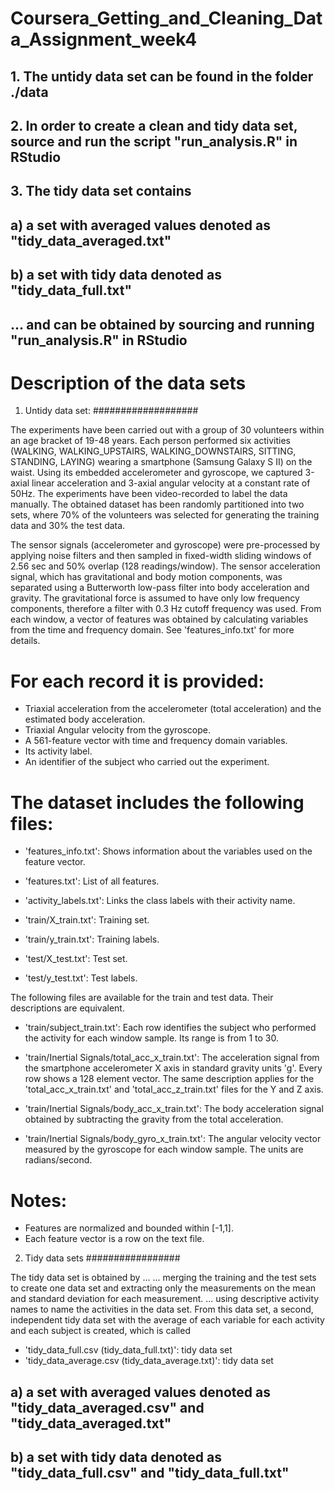 # Coursera_Getting_and_Cleaning_Data_Assignment_week4

## 1. The untidy data set can be found in the folder ./data
## 2. In order to create a clean and tidy data set, source and run the script "run_analysis.R" in RStudio
## 3. The tidy data set contains 
## 	a) a set with averaged values denoted as "tidy_data_averaged.txt"
##	b) a set with tidy data denoted as "tidy_data_full.txt"
## ... and can be obtained by sourcing and running "run_analysis.R" in RStudio


Description of the data sets
============================

1. Untidy data set:
###################

The experiments have been carried out with a group of 30 volunteers within an age bracket of 19-48 years. Each person performed six activities (WALKING, WALKING_UPSTAIRS, WALKING_DOWNSTAIRS, SITTING, STANDING, LAYING) wearing a smartphone (Samsung Galaxy S II) on the waist. Using its embedded accelerometer and gyroscope, we captured 3-axial linear acceleration and 3-axial angular velocity at a constant rate of 50Hz. The experiments have been video-recorded to label the data manually. The obtained dataset has been randomly partitioned into two sets, where 70% of the volunteers was selected for generating the training data and 30% the test data. 

The sensor signals (accelerometer and gyroscope) were pre-processed by applying noise filters and then sampled in fixed-width sliding windows of 2.56 sec and 50% overlap (128 readings/window). The sensor acceleration signal, which has gravitational and body motion components, was separated using a Butterworth low-pass filter into body acceleration and gravity. The gravitational force is assumed to have only low frequency components, therefore a filter with 0.3 Hz cutoff frequency was used. From each window, a vector of features was obtained by calculating variables from the time and frequency domain. See 'features_info.txt' for more details. 

For each record it is provided:
======================================

- Triaxial acceleration from the accelerometer (total acceleration) and the estimated body acceleration.
- Triaxial Angular velocity from the gyroscope. 
- A 561-feature vector with time and frequency domain variables. 
- Its activity label. 
- An identifier of the subject who carried out the experiment.

The dataset includes the following files:
=========================================

- 'features_info.txt': Shows information about the variables used on the feature vector.

- 'features.txt': List of all features.

- 'activity_labels.txt': Links the class labels with their activity name.

- 'train/X_train.txt': Training set.

- 'train/y_train.txt': Training labels.

- 'test/X_test.txt': Test set.

- 'test/y_test.txt': Test labels.

The following files are available for the train and test data. Their descriptions are equivalent. 

- 'train/subject_train.txt': Each row identifies the subject who performed the activity for each window sample. Its range is from 1 to 30. 

- 'train/Inertial Signals/total_acc_x_train.txt': The acceleration signal from the smartphone accelerometer X axis in standard gravity units 'g'. Every row shows a 128 element vector. The same description applies for the 'total_acc_x_train.txt' and 'total_acc_z_train.txt' files for the Y and Z axis. 

- 'train/Inertial Signals/body_acc_x_train.txt': The body acceleration signal obtained by subtracting the gravity from the total acceleration. 

- 'train/Inertial Signals/body_gyro_x_train.txt': The angular velocity vector measured by the gyroscope for each window sample. The units are radians/second. 

Notes: 
======
- Features are normalized and bounded within [-1,1].
- Each feature vector is a row on the text file.

2. Tidy data sets
#################

The tidy data set is obtained by ...
    ... merging the training and the test sets to create one data set and extracting only the measurements on the mean and standard deviation for each measurement.
    ... using descriptive activity names to name the activities in the data set.
    From this data set, a second, independent tidy data set with the average of each variable for each activity and each subject is created, which is called

- 'tidy_data_full.csv (tidy_data_full.txt)': tidy data set
- 'tidy_data_average.csv (tidy_data_average.txt)': tidy data set

## 	a) a set with averaged values denoted as "tidy_data_averaged.csv" and "tidy_data_averaged.txt"
##	b) a set with tidy data denoted as "tidy_data_full.csv" and "tidy_data_full.txt"